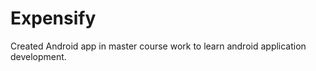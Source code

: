 Expensify
=========

Created Android app in master course work to learn android application development.
